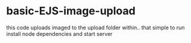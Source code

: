 # basic-EJS-image-upload
this code uploads imaged to the upload folder within.. that simple
to run install node dependencies and start server
